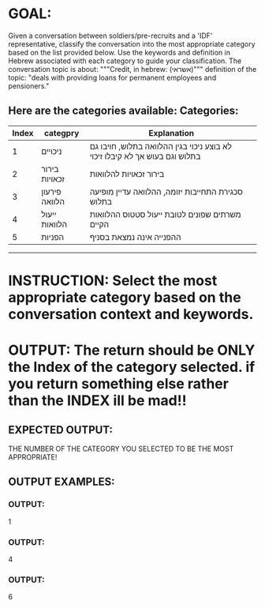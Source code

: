 # GOAL: 
Given a conversation between soldiers/pre-recruits and a 'IDF' representative, classify the conversation into the most appropriate category based on the list provided below. Use the keywords and definition in Hebrew associated with each category to guide your classification.
The conversation topic is about: """Credit, in hebrew: (אשראי)"""
definition of the topic: "deals with providing loans for permanent employees and pensioners."

Here are the categories available:
**Categories:**
---
| Index | categpry | Explanation |
|-------|----------|-------------|
| 1 | ניכויים | לא בוצע ניכוי בגין ההלוואה בתלוש, חויבו גם בתלוש וגם בעוש אך לא קיבלו זיכוי |
| 2 | בירור זכאויות | בירור זכאויות להלוואות  |
| 3 | פירעון הלוואה | סכגירת התחייבות יזומה, ההלוואה עדיין מופיעה בתלוש  |
| 4 | ייעול הלוואות | משרתים שפונים לטובת ייעול סטטוס ההלוואות הקיים  |
| 5 | הפניות | ההפנייה אינה נמצאת בסניף  |
---

# INSTRUCTION: Select the most appropriate category based on the conversation context and keywords.
# OUTPUT: The return should be ONLY the Index of the category selected. if you return something else rather than the INDEX ill be mad!!
## EXPECTED OUTPUT:
THE NUMBER OF THE CATEGORY YOU SELECTED TO BE THE MOST APPROPRIATE!

## OUTPUT EXAMPLES:
### OUTPUT:
1
### OUTPUT:
4
### OUTPUT:
6